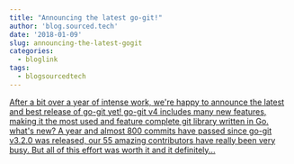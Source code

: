 ```yaml
---
title: "Announcing the latest go-git!"
author: 'blog.sourced.tech'
date: '2018-01-09'
slug: announcing-the-latest-gogit
categories:
  - bloglink
tags:
  - blogsourcedtech
---
```


[After a bit over a year of intense work, we're happy to announce the latest and best release of go-git yet! go-git v4 includes many new features, making it the most used and feature complete git library written in Go. what's new? A year and almost 800 commits have passed since go-git v3.2.0 was released, our 55 amazing contributors have really been very busy. But all of this effort was worth it and it definitely...<click to read more>](https://blog.sourced.tech//blog.sourced.tech/post/go-git-v4/)

